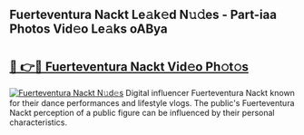 ## Fuerteventura Nackt Le𝚊k𝚎d N𝚞𝚍es - Part-iaa Photos Vid𝚎o Le𝚊ks oABya

# <h2><a href="http://fb7cy6.evod.top/?m=Fuerteventura+Nackt">🔗 👉🔴 Fuerteventura Nackt Vid𝚎o Ph𝚘t𝚘s</a></h2>

[![Fuerteventura Nackt N𝚞d𝚎s](https://i.imgur.com/8V9OHl7.gif)](http://fb7cy6.evod.top/?m=Fuerteventura+Nackt)
Digital influencer Fuerteventura Nackt known for their dance performances and lifestyle vlogs. The public's Fuerteventura Nackt perception of a public figure can be influenced by their personal characteristics. 
